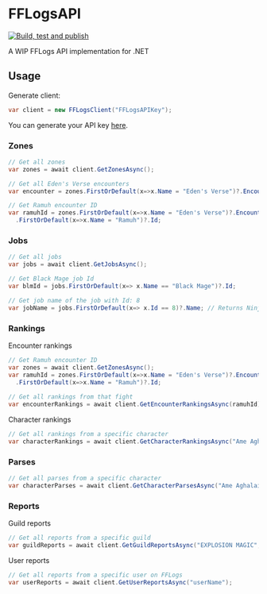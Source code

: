 # FFLogsAPI
[![Build, test and publish](https://github.com/Shiroifuyu/FFLogsAPI/actions/workflows/dotnet.yml/badge.svg?branch=main)](https://github.com/Shiroifuyu/FFLogsAPI/actions/workflows/dotnet.yml)

A WIP FFLogs API implementation for .NET

## Usage
Generate client:
```csharp
var client = new FFLogsClient("FFLogsAPIKey");
```
You can generate your API key [here](https://www.fflogs.com/profile).

### Zones
```csharp
// Get all zones
var zones = await client.GetZonesAsync();

// Get all Eden's Verse encounters
var encounter = zones.FirstOrDefault(x=>x.Name = "Eden's Verse")?.Encounters;

// Get Ramuh encounter ID
var ramuhId = zones.FirstOrDefault(x=>x.Name = "Eden's Verse")?.Encounters
  .FirstOrDefault(x=>x.Name = "Ramuh")?.Id;
```
### Jobs
```csharp
// Get all jobs
var jobs = await client.GetJobsAsync();

// Get Black Mage job Id
var blmId = jobs.FirstOrDefault(x=> x.Name == "Black Mage")?.Id;

// Get job name of the job with Id: 8
var jobName = jobs.FirstOrDefault(x=> x.Id == 8)?.Name; // Returns Ninja
```

### Rankings
Encounter rankings
```csharp
// Get Ramuh encounter ID
var zones = await client.GetZonesAsync();
var ramuhId = zones.FirstOrDefault(x=>x.Name = "Eden's Verse")?.Encounters
  .FirstOrDefault(x=>x.Name = "Ramuh")?.Id;
  
// Get all rankings from that fight
var encounterRankings = await client.GetEncounterRankingsAsync(ramuhId);
```
Character rankings
```csharp
// Get all rankings from a specific character
var characterRankings = await client.GetCharacterRankingsAsync("Ame Aghalair", Server.Europe.Chaos.Ragnarok);
```

### Parses
```csharp
// Get all parses from a specific character
var characterParses = await client.GetCharacterParsesAsync("Ame Aghalair", Server.Europe.Chaos.Ragnarok);
```

### Reports
Guild reports
```csharp
// Get all reports from a specific guild
var guildReports = await client.GetGuildReportsAsync("EXPLOSION MAGIC", Server.Europe.Chaos.Cerberus);
```
User reports
```csharp
// Get all reports from a specific user on FFLogs
var userReports = await client.GetUserReportsAsync("userName");
```

